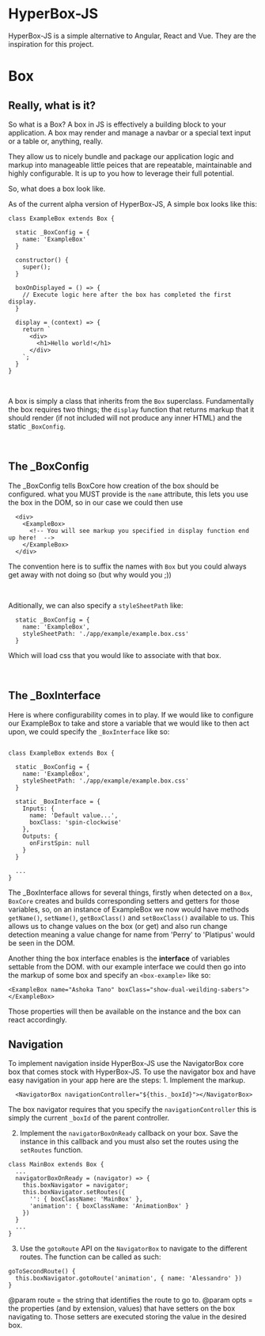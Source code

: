 # HyperBox-JS

HyperBox-JS is a simple alternative to Angular, React and Vue. They are the inspiration for this project.

# Box

## Really, what is it?

So what is a Box? A box in JS is effectively a building block to your application. A box may render and manage a navbar or a special text input or a table or, anything, really.

They allow us to nicely bundle and package our application logic and markup into manageable little peices that are repeatable, maintainable and highly configurable. It is up to you how to leverage their full potential.

So, what does a box look like.

As of the current alpha version of HyperBox-JS, A simple box looks like this:

```
class ExampleBox extends Box {

  static _BoxConfig = {
    name: 'ExampleBox'
  }

  constructor() {
    super();
  }

  boxOnDisplayed = () => {
    // Execute logic here after the box has completed the first display.
  }

  display = (context) => {
    return `
      <div>
        <h1>Hello world!</h1>
      </div>
    `;
  }
}
```

&nbsp;

A box is simply a class that inherits from the `Box` superclass. Fundamentally the box requires two things; the `display` function that returns markup that it should render (if not included will not produce any inner HTML) and the static `_BoxConfig`.

&nbsp;

## The _BoxConfig

The _BoxConfig tells BoxCore how creation of the box should be configured. what you MUST provide is the `name` attribute, this lets you use the box in the DOM, so in our case we could then use

```
  <div>
    <ExampleBox>
      <!-- You will see markup you specified in display function end up here!  -->
    </ExampleBox>
  </div>
```

The convention here is to suffix the names with `Box` but you could always get away with not doing so (but why would you ;))

&nbsp;

Aditionally, we can also specify a `styleSheetPath` like:

```
  static _BoxConfig = {
    name: 'ExampleBox',
    styleSheetPath: './app/example/example.box.css'
  }
```

Which will load css that you would like to associate with that box.

&nbsp;

## The _BoxInterface

Here is where configurability comes in to play. If we would like to configure our ExampleBox to take and store a variable that we would like to then act upon, we could specify the `_BoxInterface` like so:

```

class ExampleBox extends Box {

  static _BoxConfig = {
    name: 'ExampleBox',
    styleSheetPath: './app/example/example.box.css'
  }

  static _BoxInterface = {
    Inputs: {
      name: 'Default value...',
      boxClass: 'spin-clockwise'
    },
    Outputs: {
      onFirstSpin: null
    }
  }

  ...
}

```

The _BoxInterface allows for several things, firstly when detected on a `Box`, `BoxCore` creates and builds corresponding setters and getters for those variables, so, on an instance of ExampleBox we now would have methods `getName()`, `setName()`, `getBoxClass()` and `setBoxClass()` available to us. This allows us to change values on the box (or get) and also run change detection meaning a value change for name from 'Perry' to 'Platipus' would be seen in the DOM.

Another thing the box interface enables is the **interface** of variables settable from the DOM. with our example interface we could then go into the markup of some box and specify an `<box-example>` like so:


```
<ExampleBox name="Ashoka Tano" boxClass="show-dual-weilding-sabers"></ExampleBox>
```

Those properties will then be available on the instance and the box can react accordingly.


## Navigation

To implement navigation inside HyperBox-JS use the NavigatorBox core box that comes stock with HyperBox-JS.
To use the navigator box and have easy navigation in your app here are the steps:
  1. Implement the markup.

  ```
    <NavigatorBox navigationController="${this._boxId}"></NavigatorBox>
  ```

  The box navigator requires that you specify the `navigationController` this is simply the current `_boxId` of the parent controller.

  2. Implement the `navigatorBoxOnReady` callback on your box. Save the instance in this callback and you must also set the routes using the `setRoutes` function.

  ```
  class MainBox extends Box {
    ...
    navigatorBoxOnReady = (navigator) => {
      this.boxNavigator = navigator;
      this.boxNavigator.setRoutes({
        '': { boxClassName: 'MainBox' },
        'animation': { boxClassName: 'AnimationBox' }
      })
    }
    ...
  }
  ```

  3. Use the `gotoRoute` API on the `NavigatorBox` to navigate to the different routes. The function can be called as such:

  ```
  goToSecondRoute() {
    this.boxNavigator.gotoRoute('animation', { name: 'Alessandro' })
  }
  ```

  @param route = the string that identifies the route to go to.
  @param opts = the properties (and by extension, values) that have setters on the box navigating to. Those setters are executed storing the value in the desired box.
